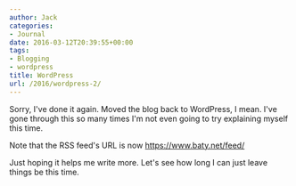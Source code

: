 ```yaml
---
author: Jack
categories:
- Journal
date: 2016-03-12T20:39:55+00:00
tags:
- Blogging
- wordpress
title: WordPress
url: /2016/wordpress-2/
---
```


Sorry, I've done it again. Moved the blog back to WordPress, I mean. I've gone through this so many times I'm not even going to try explaining myself this time.

Note that the RSS feed's URL is now https://www.baty.net/feed/

Just hoping it helps me write more. Let's see how long I can just leave things be this time.